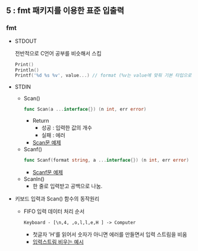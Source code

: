 ## 5 : fmt 패키지를 이용한 표준 입출력

### fmt

- STDOUT

  전반적으로 C언어 공부를 비슷해서 스킵

  ```Go
  Print()
  Println()
  Printf('%d %s %v', value...) // format (%v는 value에 맞춰 기본 타입으로 해줌.)
  ```

- STDIN

  - Scan()
    ```Go
    func Scan(a ...interface{}) (n int, err error)
    ```
    - Return
      - 성공 : 입력한 값의 개수
      - 실패 : 에러
    - [Scan문 예제](scan/main.go)
  - Scanf()
    ```Go
    func Scanf(format string, a ...interface{}) (n int, err error)
    ```
    - [Scanf문 예제](scanf/main.go)
  - Scanln()
    - 한 줄로 입력받고 공백으로 나눔.

- 키보드 입력과 Scan() 함수의 동작원리
  - FIFO 입력 데이터 처리 순서
    ```
    Keyboard - [\n,4, ,o,l,l,e,H ] -> Computer
    ```
    - 첫글자 'H'를 읽어서 숫자가 아니면 에러를 만들면서 입력 스트림을 비움
    - [입력스트림 비우는 예시](flushStdin/main.go)
